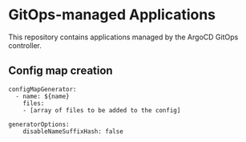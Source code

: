 # GitOps-managed Applications

This repository contains applications managed by the ArgoCD GitOps controller.

## Config map creation

```
configMapGenerator:
  - name: ${name}
    files: 
    - [array of files to be added to the config]

generatorOptions:
    disableNameSuffixHash: false
```
